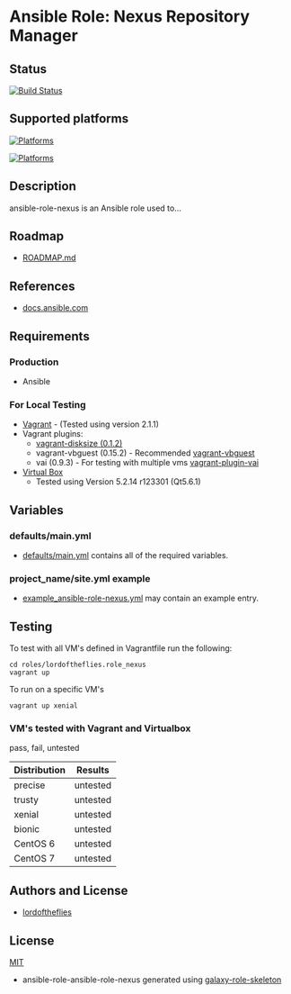 # Ansible Role: Nexus Repository Manager

## Status

[![Build Status](https://travis-ci.org/lordoftheflies/role_nexus.svg?branch=master)](https://travis-ci.org/lordoftheflies/role_nexus)

## Supported platforms

[![Platforms](http://img.shields.io/badge/platform-ubuntu_19.10-purple.svg?style=flat)](#)

[![Platforms](http://img.shields.io/badge/platform-ubuntu_18.10-purple.svg?style=flat)](#)

## Description

ansible-role-nexus is an Ansible role used to...

## Roadmap

* [ROADMAP.md](ROADMAP.md)

## References

* [docs.ansible.com](https://docs.ansible.com/)

## Requirements

### Production

* Ansible

### For Local Testing

* [Vagrant](https://www.vagrantup.com/) - (Tested using version 2.1.1)
* Vagrant plugins:
  * [vagrant-disksize (0.1.2)](https://github.com/lordoftheflies/vagrant-disksize)
  * vagrant-vbguest (0.15.2) - Recommended [vagrant-vbguest](https://github.com/lordoftheflies/vagrant-vbguest)
  * vai (0.9.3) - For testing with multiple vms [vagrant-plugin-vai](https://github.com/lordoftheflies/vagrant-plugin-vai) 
* [Virtual Box](https://www.virtualbox.org/)
  * Tested using Version 5.2.14 r123301 (Qt5.6.1) 

## Variables

### defaults/main.yml

* [defaults/main.yml](defaults/main.yml) contains all of the required variables.

### project_name/site.yml example

* [example_ansible-role-nexus.yml](files/example_site.yml) may contain an example entry.

## Testing

To test with all VM's defined in Vagrantfile run the following:

```shell
cd roles/lordoftheflies.role_nexus
vagrant up
```

To run on a specific VM's
```shell
vagrant up xenial
```

### VM's tested with Vagrant and Virtualbox

pass, fail, untested

| Distribution | Results  |
| ------------ | -------- |
| precise      | untested |
| trusty       | untested |
| xenial       | untested |
| bionic       | untested |
| CentOS 6     | untested |
| CentOS 7     | untested |

## Authors and License

- [lordoftheflies](mailto:laszlo.hegedus@cherubits.hu)

## License

[MIT](https://tldrlegal.com/license/mit-license)

* ansible-role-ansible-role-nexus generated using [galaxy-role-skeleton](https://github.com/cjsteel/galaxy-role-skeleton)

